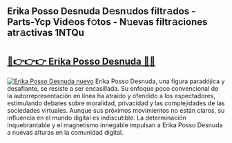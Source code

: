 ## Erika Posso Desnuda D𝚎sn𝚞dos filtr𝚊dos - Parts-Ycp Vid𝚎os f𝚘tos - N𝚞evas filtr𝚊ciones atr𝚊ctivas 1NTQu

# <h2><a href="http://mbc1ba.tromn.icu/?c=Erika+Posso+Desnuda">🔗👉👉👉 Erika Posso Desnuda 🔗🔗</a></h2>

[![Erika Posso Desnuda nuevo](https://i.imgur.com/pEAQMta.gif)](http://mbc1ba.tromn.icu/?c=Erika+Posso+Desnuda)
Erika Posso Desnuda, una figura paradójica y desafiante, se resiste a ser encasillada. Su enfoque poco convencional de la autorrepresentación en línea ha atraído y ofendido a los espectadores, estimulando debates sobre moralidad, privacidad y las complejidades de las sociedades virtuales. Aunque sus próximos movimientos no están claros, su influencia en el mundo digital es indiscutible. La determinación inquebrantable y el magnetismo innegable impulsan a Erika Posso Desnuda a nuevas alturas en la comunidad digital.
